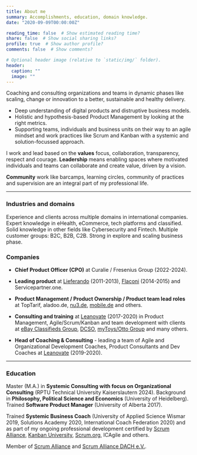 ```yaml
---
title: About me
summary: Accomplishments, education, domain knowledge.
date: "2020-09-09T00:00:00Z"

reading_time: false  # Show estimated reading time?
share: false  # Show social sharing links?
profile: true  # Show author profile?
comments: false  # Show comments?

# Optional header image (relative to `static/img/` folder).
header:
  caption: ""
  image: ""
---
```


Coaching and consulting organizations and teams in dynamic phases like scaling, change or innovation to a better, sustainable and healthy delivery.
- Deep understanding of digital products and distruptive business models. 
- Holistic and hypothesis-based Product Management by looking at the right metrics. 
- Supporting teams, individuals and business units on their way to an agile mindset and work practices like Scrum and Kanban with a systemic and solution-focussed approach.


I work and lead based on the **values** focus, collaboration, transparency, respect and courage. 
**Leadership** means enabling spaces where motivated individuals and teams can collaborate and create value, driven by a vision.

**Community** work like barcamps, learning circles, community of practices and supervision are an integral part of my professional life. 
  
  
---
  
  
### Industries and domains

Experience and clients across multiple domains in international companies. Expert knowledge in eHealth, eCommerce, tech platforms and classified. Solid knowledge in other fields like Cybersecurity and Fintech. Multiple customer groups: B2C, B2B, C2B. 
Strong in explore and scaling business phase. 

  
  
### Companies
- **Chief Product Officer (CPO)** at Curalie / Fresenius Group (2022-2024).

- **Leading product** at [Lieferando](https://www.lieferando.de/) (2011-2013), [Flaconi](https://www.flaconi.de/) (2014-2015) and Servicepartner.one.

- **Product Management / Product Ownership / Product team lead roles** at TopTarif, aladoo.de, [nu3.de](https://www.nu3.de/), [mobile.de](https://www.mobile.de/verkaufen/auto/) and others.

- **Consulting and training** at [Leanovate](https://www.leanovate.de) (2017-2020) in Product Management, Agile/Scrum/Kanban and team development with clients at [eBay Classifieds Group](https://www.ebayclassifiedsgroup.com/), [DCSO](https://www.dcso.de/), [myToys/Otto Group](https://www.mytoys.de/) and many others. 

- **Head of Coaching & Consulting** - leading a team of Agile and Organizational Development Coaches, Product Consultants and Dev Coaches at [Leanovate](https://www.leanovate.de/services/coaching-consulting/) (2019-2020). 
  
  
---
  
  
### Education

Master (M.A.) in **Systemic Consulting with focus on Organizational Consulting** (RPTU Technical University Kaiserslautern 2024). Background in **Philosophy, Political Science and Economics** (University of Heidelberg). 
Trained **Software Product Manager** (University of Alberta 2017).

Trained **Systemic Business Coach** (University of Applied Science Wismar 2019, Solutions Academy 2020, International Coach Federation 2020) and as part of my ongoing professional development certified by [Scrum Alliance](https://www.scrumalliance.org/community/profile/mstahl7), [Kanban University](https://edu.kanban.university/users/martin-stahl), [Scrum.org](https://www.scrum.org/user/251980), ICAgile and others. 

Member of [Scrum Alliance](https://www.scrumalliance.org/) and [Scrum Alliance DACH e.V.](https://scrumdach.org/). 
